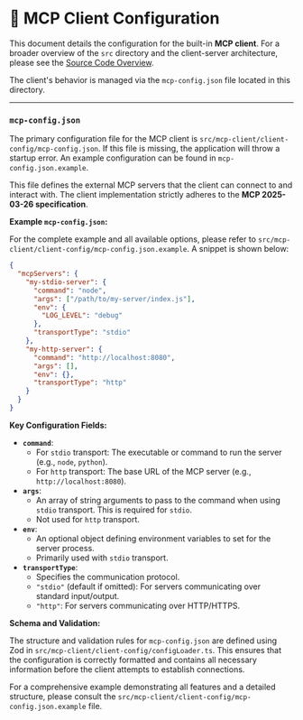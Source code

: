 # 🔌 MCP Client Configuration

This document details the configuration for the built-in **MCP client**. For a broader overview of the `src` directory and the client-server architecture, please see the [Source Code Overview](../../README.md).

The client's behavior is managed via the `mcp-config.json` file located in this directory.

---

### `mcp-config.json`

The primary configuration file for the MCP client is `src/mcp-client/client-config/mcp-config.json`. If this file is missing, the application will throw a startup error. An example configuration can be found in `mcp-config.json.example`.

This file defines the external MCP servers that the client can connect to and interact with. The client implementation strictly adheres to the **MCP 2025-03-26 specification**.

**Example `mcp-config.json`:**

For the complete example and all available options, please refer to `src/mcp-client/client-config/mcp-config.json.example`. A snippet is shown below:

```json
{
  "mcpServers": {
    "my-stdio-server": {
      "command": "node",
      "args": ["/path/to/my-server/index.js"],
      "env": {
        "LOG_LEVEL": "debug"
      },
      "transportType": "stdio"
    },
    "my-http-server": {
      "command": "http://localhost:8080",
      "args": [],
      "env": {},
      "transportType": "http"
    }
  }
}
```

**Key Configuration Fields:**

- **`command`**:
  - For `stdio` transport: The executable or command to run the server (e.g., `node`, `python`).
  - For `http` transport: The base URL of the MCP server (e.g., `http://localhost:8080`).
- **`args`**:
  - An array of string arguments to pass to the command when using `stdio` transport. This is required for `stdio`.
  - Not used for `http` transport.
- **`env`**:
  - An optional object defining environment variables to set for the server process.
  - Primarily used with `stdio` transport.
- **`transportType`**:
  - Specifies the communication protocol.
  - `"stdio"` (default if omitted): For servers communicating over standard input/output.
  - `"http"`: For servers communicating over HTTP/HTTPS.

**Schema and Validation:**

The structure and validation rules for `mcp-config.json` are defined using Zod in `src/mcp-client/client-config/configLoader.ts`. This ensures that the configuration is correctly formatted and contains all necessary information before the client attempts to establish connections.

For a comprehensive example demonstrating all features and a detailed structure, please consult the `src/mcp-client/client-config/mcp-config.json.example` file.
